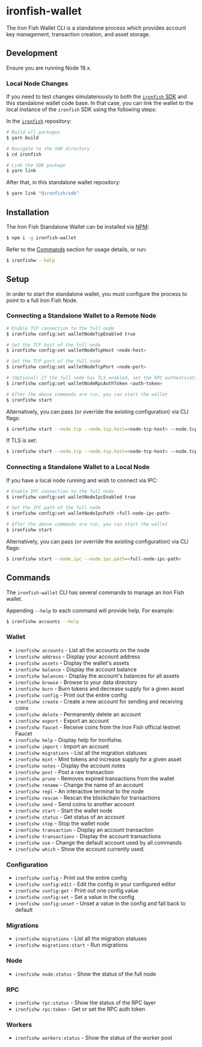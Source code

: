 # ironfish-wallet

The Iron Fish Wallet CLI is a standalone process which provides account key management, transaction creation, and asset storage.

## Development

Ensure you are running Node 18.x.

### Local Node Changes

If you need to test changes simulatenously to both the [`ironfish` SDK](https://github.com/iron-fish/ironfish/tree/master/ironfish) and this standalone wallet code base. In that case, you can link the wallet to the local instance of the `ironfish` SDK using the following steps: 

In the [`ironfish`](https://github.com/iron-fish/ironfish/) repository: 

```bash
# Build all packages
$ yarn build 

# Navigate to the SDK directory
$ cd ironfish

# Link the SDK package
$ yarn link
```

After that, in this standalone wallet repository: 

```bash
$ yarn link "@ironfish/sdk"
```

## Installation

The Iron Fish Standalone Wallet can be installed via [NPM](https://www.npmjs.com/package/ironfish-wallet):

```bash
$ npm i -g ironfish-wallet
```

Refer to the [Commands](#commands) section for usage details, or run:

```bash
$ ironfishw --help
```

## Setup

In order to start the standalone wallet, you must configure the process to point to a full Iron Fish Node.

### Connecting a Standalone Wallet to a Remote Node

```bash
# Enable TCP connection to the full node
$ ironfishw config:set walletNodeTcpEnabled true

# Set the TCP host of the full node
$ ironfishw config:set walletNodeTcpHost <node-host>

# Set the TCP port of the full node
$ ironfishw config:set walletNodeTcpPort <node-port> 

# (Optional) If the full node has TLS enabled, set the RPC authentication token
$ ironfishw config:set walletNodeRpcAuthToken <auth-token> 

# After the above commands are run, you can start the wallet
$ ironfishw start
```

Alternatively, you can pass (or override the existing configuration) via CLI flags:

```bash
$ ironfishw start --node.tcp --node.tcp.host=<node-tcp-host> --node.tcp.port=<node-tcp-port>
```

If TLS is set:

```bash
$ ironfishw start --node.tcp --node.tcp.host=<node-tcp-host> --node.tcp.port=<node-tcp-port> --node.tcp.tls --node.auth=taqueriaramirez
```

### Connecting a Standalone Wallet to a Local Node

If you have a local node running and wish to connect via IPC:

```bash
# Enable IPC connection to the full node
$ ironfishw config:set walletNodeIpcEnabled true

# Set the IPC path of the full node
$ ironfishw config:set walletNodeIpcPath <full-node-ipc-path>

# After the above commands are run, you can start the wallet
$ ironfishw start
```

Alternatively, you can pass (or override the existing configuration) via CLI flags:

```bash
$ ironfishw start --node.ipc --node.ipc.path=<full-node-ipc-path>
```

## Commands

The `ironfish-wallet` CLI has several commands to manage an Iron Fish wallet.

Appending `--help` to each command will provide help. For example:

```bash
$ ironfishw accounts --help
```

### Wallet

*  `ironfishw accounts`         - List all the accounts on the node
*  `ironfishw address`          - Display your account address
*  `ironfishw assets`           - Display the wallet's assets
*  `ironfishw balance`          - Display the account balance
*  `ironfishw balances`         - Display the account's balances for all assets
*  `ironfishw browse`           - Browse to your data directory
*  `ironfishw burn`             - Burn tokens and decrease supply for a given asset
*  `ironfishw config`           - Print out the entire config
*  `ironfishw create`           - Create a new account for sending and receiving coins
*  `ironfishw delete`           - Permanently delete an account
*  `ironfishw export`           - Export an account
*  `ironfishw faucet`           - Receive coins from the Iron Fish official testnet Faucet
*  `ironfishw help`             - Display help for ironfishw.
*  `ironfishw import`           - Import an account
*  `ironfishw migrations`       - List all the migration statuses
*  `ironfishw mint`             - Mint tokens and increase supply for a given asset
*  `ironfishw notes`            - Display the account notes
*  `ironfishw post`             - Post a raw transaction
*  `ironfishw prune`            - Removes expired transactions from the wallet
*  `ironfishw rename`           - Change the name of an account
*  `ironfishw repl`             - An interactive terminal to the node
*  `ironfishw rescan`           - Rescan the blockchain for transactions
*  `ironfishw send`             - Send coins to another account
*  `ironfishw start`            - Start the wallet node
*  `ironfishw status`           - Get status of an account
*  `ironfishw stop`             - Stop the wallet node
*  `ironfishw transaction`      - Display an account transaction
*  `ironfishw transactions`     - Display the account transactions
*  `ironfishw use`              - Change the default account used by all commands
*  `ironfishw which`            - Show the account currently used.

### Configuration

* `ironfishw config`            - Print out the entire config
* `ironfishw config:edit`       - Edit the config in your configured editor
* `ironfishw config:get`        - Print out one config value
* `ironfishw config:set`        - Set a value in the config
* `ironfishw config:unset`      - Unset a value in the config and fall back to default

### Migrations

* `ironfishw migrations`        - List all the migration statuses
* `ironfishw migrations:start`  - Run migrations

### Node

* `ironfishw node:status`       - Show the status of the full node

### RPC

* `ironfishw rpc:status`        - Show the status of the RPC layer
* `ironfishw rpc:token`         - Get or set the RPC auth token

### Workers

* `ironfishw workers:status`    - Show the status of the worker pool
